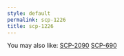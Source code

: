 ```yaml
---
style: default
permalink: scp-1226
title: scp-1226
---
```

You may also like:
[SCP-2090](http://scp-wiki.net/scp-2090)
[SCP-690](http://scp-wiki.net/scp-690)